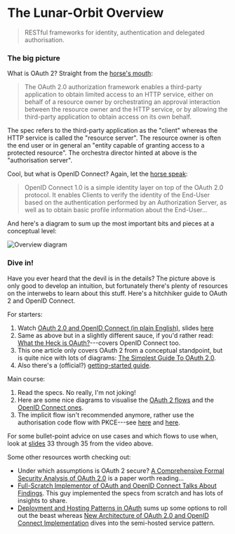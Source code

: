 The Lunar-Orbit Overview
========================
> RESTful frameworks for identity, authentication and delegated authorisation.


### The big picture

What is OAuth 2? Straight from the [horse's mouth][oauth2-spec]:

> The OAuth 2.0 authorization framework enables a third-party application
> to obtain limited access to an HTTP service, either on behalf of a resource
> owner by orchestrating an approval interaction between the resource owner
> and the HTTP service, or by allowing the third-party application to obtain
> access on its own behalf.

The spec refers to the third-party application as the "client" whereas
the HTTP service is called the "resource server". The resource owner is
often the end user or in general an "entity capable of granting access
to a protected resource". The orchestra director hinted at above is
the "authorisation server".

Cool, but what is OpenID Connect? Again, let the [horse speak][oidc1-spec]:

> OpenID Connect 1.0 is a simple identity layer on top of the OAuth 2.0
> protocol. It enables Clients to verify the identity of the End-User
> based on the authentication performed by an Authorization Server, as
> well as to obtain basic profile information about the End-User...

And here's a diagram to sum up the most important bits and pieces at
a conceptual level:

![Overview diagram][overview.dia]


### Dive in!

Have you ever heard that the devil is in the details? The picture above
is only good to develop an intuition, but fortunately there's plenty of
resources on the interwebs to learn about this stuff. Here's a hitchhiker
guide to OAuth 2 and OpenID Connect.

For starters:

1. Watch [OAuth 2.0 and OpenID Connect (in plain English)][oidc-in-plain-en],
   slides [here][oidc-in-plain-en.slides]
2. Same as above but in a slightly different sauce, if you'd rather read:
   [What the Heck is OAuth?][wot-d-heck-is-oauth]---covers OpenID Connect
   too.
3. This one article only covers OAuth 2 from a conceptual standpoint, but
   is quite nice with lots of diagrams:
   [The Simplest Guide To OAuth 2.0][simplest-oauth2].
4. Also there's a (official?) [getting-started guide][oauth2-simplified].

Main course:

1. Read the specs. No really, I'm not joking!
2. Here are some nice diagrams to visualise the
   [OAuth 2 flows][oauth2-flows-diagrams] and the
   [OpenID Connect ones][oidc-flows-diagrams].
3. The implicit flow isn't recommended anymore, rather use the authorisation
   code flow with PKCE---see [here][oauth2-implicit-dead] and
   [here][oauth2-4-mobile-n-native].

For some bullet-point advice on use cases and which flows to use when,
look at [slides][oidc-in-plain-en.slides] 33 through 35 from the video
above.

Some other resources worth checking out:

* Under which assumptions is OAuth 2 secure? [A Comprehensive Formal Security
  Analysis of OAuth 2.0][oauth2-formal-sec] is a paper worth reading...
* [Full-Scratch Implementor of OAuth and OpenID Connect Talks About
  Findings][full-scratch]. This guy implemented the specs from scratch and
  has lots of insights to share.
* [Deployment and Hosting Patterns in OAuth][deploy-n-host-oauth] sums up
  some options to roll out the beast whereas [New Architecture of OAuth 2.0
  and OpenID Connect Implementation][semi-hosted-pattern] dives into the
  semi-hosted service pattern.




[deploy-n-host-oauth]: https://medium.com/@justinsecurity/deployment-and-hosting-patterns-in-oauth-a1666dc0d966
    "Deployment and Hosting Patterns in OAuth"
[full-scratch]: https://medium.com/@darutk/full-scratch-implementor-of-oauth-and-openid-connect-talks-about-findings-55015f36d1c3
    "Full-Scratch Implementor of OAuth and OpenID Connect Talks About Findings"
[oauth2-4-mobile-n-native]: https://developer.okta.com/blog/2018/12/13/oauth-2-for-native-and-mobile-apps
    "OAuth 2.0 for Native and Mobile Apps"
[oauth2-flows-diagrams]: https://medium.com/@darutk/diagrams-and-movies-of-all-the-oauth-2-0-flows-194f3c3ade85
    "Diagrams And Movies Of All The OAuth 2.0 Flows"
[oauth2-formal-sec]: https://arxiv.org/pdf/1601.01229.pdf
    "A Comprehensive Formal Security Analysis of OAuth 2.0"
[oauth2-implicit-dead]: https://developer.okta.com/blog/2019/05/01/is-the-oauth-implicit-flow-dead
    "Is the OAuth 2.0 Implicit Flow Dead?"
[oauth2-simplified]:  https://aaronparecki.com/oauth-2-simplified/
    "OAuth 2 Simplified"
[oauth2-spec]: https://tools.ietf.org/html/rfc6749
    "The OAuth 2.0 Authorization Framework"
[oidc1-spec]: https://openid.net/specs/openid-connect-core-1_0.html
    "OpenID Connect Core 1.0"
[oidc-flows-diagrams]: https://medium.com/@darutk/diagrams-of-all-the-openid-connect-flows-6968e3990660 
    "Diagrams of All The OpenID Connect Flows"
[oidc-in-plain-en]: https://www.youtube.com/watch?v=996OiexHze0
    "OAuth 2.0 and OpenID Connect (in plain English)"
[oidc-in-plain-en.slides]: https://speakerdeck.com/nbarbettini/oauth-and-openid-connect-in-plain-english
    "OAuth 2.0 and OpenID Connect (in plain English) - slides"
[overview.dia]: ./overview.png
[semi-hosted-pattern]: https://medium.com/@darutk/new-architecture-of-oauth-2-0-and-openid-connect-implementation-18f408f9338d
    "New Architecture of OAuth 2.0 and OpenID Connect Implementation"
[simplest-oauth2]: https://medium.com/@darutk/the-simplest-guide-to-oauth-2-0-8c71bd9a15bb
    "The Simplest Guide To OAuth 2.0"
[wot-d-heck-is-oauth]: https://developer.okta.com/blog/2017/06/21/what-the-heck-is-oauth
    "What the Heck is OAuth?"
